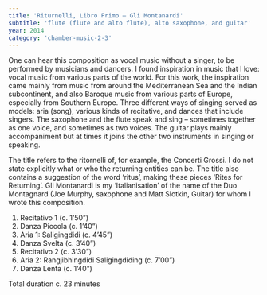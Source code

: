 ```yaml
---
title: 'Riturnelli, Libro Primo – Gli Montanardi'
subtitle: 'flute (flute and alto flute), alto saxophone, and guitar'
year: 2014
category: 'chamber-music-2-3'
---
```


One can hear this composition as vocal music without a singer, to be performed by musicians and dancers. I found inspiration in music that I love: vocal music from various parts of the world. For this work, the inspiration came mainly from music from around the Mediterranean Sea and the Indian subcontinent, and also Baroque music from various parts of Europe, especially from Southern Europe. Three different ways of singing served as models: aria (song), various kinds of recitative, and dances that include singers. The saxophone and the flute speak and sing – sometimes together as one voice, and sometimes as two voices. The guitar plays mainly accompaniment but at times it joins the other two instruments in singing or speaking.

The title refers to the ritornelli of, for example, the Concerti Grossi. I do not state explicitly what or who the returning entities can be. The title also contains a suggestion of the word ‘ritus’, making these pieces ‘Rites for Returning’. Gli Montanardi is my ‘Italianisation’ of the name of the Duo Montagnard (Joe Murphy, saxophone and Matt Slotkin, Guitar) for whom I wrote this composition.

1. Recitativo 1 (c. 1’50”)
2. Danza Piccola (c. 1’40”)
3. Aria 1: Saligingdidi (c. 4’45”)
4. Danza Svelta (c. 3’40”)
5. Recitativo 2 (c. 3’30”)
6. Aria 2: Rangjibhingdidi Saligingdiding (c. 7’00”)
7. Danza Lenta (c. 1’40”)

Total duration c. 23 minutes
